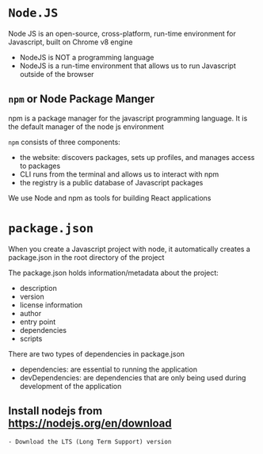 # `Node.JS`

Node JS is an open-source, cross-platform, run-time environment for Javascript, built on Chrome v8 engine

-   NodeJS is NOT a programming language
-   NodeJS is a run-time environment that allows us to run Javascript outside of the browser

## `npm` or Node Package Manger

npm is a package manager for the javascript programming language. It is the default manager of the node js environment

`npm` consists of three components:

-   the website: discovers packages, sets up profiles, and manages access to packages
-   CLI runs from the terminal and allows us to interact with npm
-   the registry is a public database of Javascript packages

We use Node and npm as tools for building React applications

# `package.json`

When you create a Javascript project with node, it automatically creates a package.json in the root directory of the project

The package.json holds information/metadata about the project:

-   description
-   version
-   license information
-   author
-   entry point
-   dependencies
-   scripts

There are two types of dependencies in package.json

-   dependencies: are essential to running the application
-   devDependencies: are dependencies that are only being used during development of the application

## Install nodejs from https://nodejs.org/en/download
    - Download the LTS (Long Term Support) version